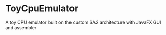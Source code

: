 # ToyCpuEmulator
A toy CPU emulator built on the custom SA2 architecture with JavaFX GUI and assembler
